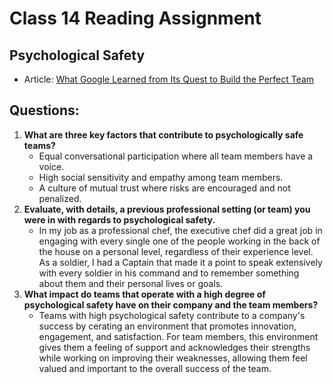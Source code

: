 # Class 14 Reading Assignment

## Psychological Safety
- Article: [What Google Learned from Its Quest to Build the Perfect Team](https://web.archive.org/web/20221125192300/https://www.nytimes.com/2016/02/28/magazine/what-google-learned-from-its-quest-to-build-the-perfect-team.html)

## Questions: 
1. **What are three key factors that contribute to psychologically safe teams?**
    - Equal conversational participation where all team members have a voice.
    - High social sensitivity and empathy among team members.
    - A culture of mutual trust where risks are encouraged and not penalized.
2. **Evaluate, with details, a previous professional setting (or team) you were in with regards to psychological safety.**
    - In my job as a professional chef, the executive chef did a great job in engaging with every single one of the people working in the back of the house on a personal level, regardless of their experience level. As a soldier, I had a Captain that made it a point to speak extensively with every soldier in his command and to remember something about them and their personal lives or goals.  
3. **What impact do teams that operate with a high degree of psychological safety have on their company and the team members?**
    - Teams with high psychological safety contribute to a company's success by cerating an environment that promotes innovation, engagement, and satisfaction. For team members, this environment gives them a feeling of support and acknowledges their strengths while working on improving their weaknesses, allowing them feel valued and important to the overall success of the team. 
